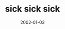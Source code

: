 ---
layout: base.njk
title : 'sick sick sick' 
view_title : 'sick sick sick' 
year : '2002' 
date : '2002-01-03' 
img_file : '/drawing/sicksicksick.png' 
html_file : 'sicksicksick' 
next_html : 'rainbowsgo.html' 
year_order : '11' 
permalink : "title/{{html_file}}.html"
---